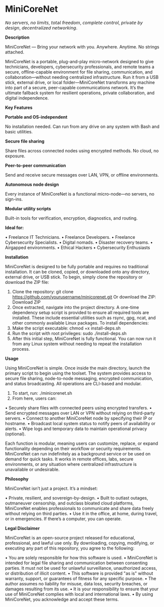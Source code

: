 # MiniCoreNet
𝘕𝘰 𝘴𝘦𝘳𝘷𝘦𝘳𝘴, 𝘯𝘰 𝘭𝘪𝘮𝘪𝘵𝘴, 𝘵𝘰𝘵𝘢𝘭 𝘧𝘳𝘦𝘦𝘥𝘰𝘮, 𝘤𝘰𝘮𝘱𝘭𝘦𝘵𝘦 𝘤𝘰𝘯𝘵𝘳𝘰𝘭, 𝘱𝘳𝘪𝘷𝘢𝘵𝘦 𝘣𝘺 𝘥𝘦𝘴𝘪𝘨𝘯, 𝘥𝘦𝘤𝘦𝘯𝘵𝘳𝘢𝘭𝘪𝘻𝘦𝘥 𝘯𝘦𝘵𝘸𝘰𝘳𝘬𝘪𝘯𝘨.

**Description**

MiniCoreNet — Bring your network with you.
Anywhere. Anytime. No strings attached.

MiniCoreNet is a portable, plug-and-play micro-network designed to give technicians, developers, cybersecurity professionals, and remote teams a secure, offline-capable environment for file sharing, communication, and collaboration—without needing centralized infrastructure. Run it from a USB stick, external drive, or local folder—MiniCoreNet transforms any machine into part of a secure, peer-capable communications network. It’s the ultimate fallback system for resilient operations, private collaboration, and digital independence.

**Key Features**

**Portable and OS-independent**

No installation needed. Can run from any drive on any system with Bash and basic utilities.

**Secure file sharing**

Share files across connected nodes using encrypted methods. No cloud, no exposure.

**Peer-to-peer communication**

Send and receive secure messages over LAN, VPN, or offline environments.

**Autonomous node design**

Every instance of MiniCoreNet is a functional micro-node—no servers, no sign-ins.

**Modular utility scripts**

Built-in tools for verification, encryption, diagnostics, and routing.

**Ideal for:**

• Freelance IT Technicians.
• Freelance Developers.
• Freelance Cybersecurity Specialists.
• Digital nomads.
• Disaster recovery teams.
• Airgapped environments.
• Ethical Hackers
• Cybersecurity Enthusiasts

**Installation**

MiniCoreNet is designed to be fully portable and requires no traditional installation. It can be cloned, copied, or downloaded onto any directory, external drive, or USB stick. To begin, simply clone the repository or download the ZIP file:

1. Clone the repository: git clone https://github.com/yourusername/minicorenet.git Or download the ZIP: Download ZIP
2. Once extracted, navigate into the project directory. A one-time dependency setup script is provided to ensure all required tools are installed. These include essential utilities such as rsync, gpg, ncat, and other commonly available Linux packages. To install dependencies:
3. Make the script executable: chmod +x install-deps.sh
4. Run the script with root privileges: sudo ./install-deps.sh
5. After this initial step, MiniCoreNet is fully functional. You can now run it from any Linux system without needing to repeat the installation process.

**Usage**

Using MiniCoreNet is simple. Once inside the main directory, launch the primary script to begin using the toolset. The system provides access to secure file sharing, node-to-node messaging, encrypted communication, and status broadcasting. All operations are CLI-based and modular.

1. To start, run: ./minicorenet.sh
2. From here, users can:

• Securely share files with connected peers using encrypted transfers.
• Send encrypted messages over LAN or VPN without relying on third-party servers.
• Connect to another MiniCoreNet node by specifying their IP or hostname.
• Broadcast local system status to notify peers of availability or alerts.
• Wipe logs and temporary data to maintain operational privacy (optional).

Each function is modular, meaning users can customize, replace, or expand functionality depending on their workflow or security requirements. MiniCoreNet can run indefinitely as a background service or be used on demand for quick tasks. It works in remote offices, labs, secure environments, or any situation where centralized infrastructure is unavailable or undesirable.

**Philosophy**

MiniCoreNet isn’t just a project. It’s a mindset:

• Private, resilient, and sovereign-by-design.
• Built to outlast outages, outmaneuver censorship, and outclass bloated cloud platforms, MiniCoreNet enables professionals to communicate and share data freely without relying on third parties.
• Use it in the office, at home, during travel, or in emergencies. If there’s a computer, you can operate.

**Legal Disclaimer**

MiniCoreNet is an open-source project released for educational, professional, and lawful use only. By downloading, copying, modifying, or executing any part of this repository, you agree to the following:

• You are solely responsible for how this software is used.
• MiniCoreNet is intended for legal file sharing and communication between consenting parties. It must not be used for unlawful surveillance, unauthorized access, or distribution of illicit content.
• This software is provided "as is" without warranty, support, or guarantees of fitness for any specific purpose.
• The author assumes no liability for misuse, data loss, security breaches, or damages resulting from its use.
• It is your responsibility to ensure that your use of MiniCoreNet complies with local and international laws.
• By using MiniCoreNet, you acknowledge and accept these terms.
